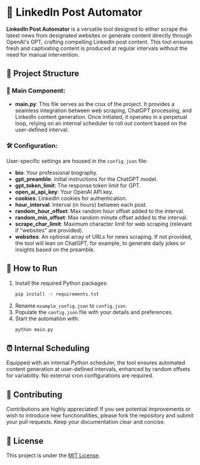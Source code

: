 # 🤖 LinkedIn Post Automator

**LinkedIn Post Automator** is a versatile tool designed to either scrape the latest news from designated websites or generate content directly through OpenAI's GPT, crafting compelling LinkedIn post content. This tool ensures fresh and captivating content is produced at regular intervals without the need for manual intervention.

## 📁 Project Structure

### 🚀 Main Component:
- **main.py**: This file serves as the crux of the project. It provides a seamless integration between web scraping, ChatGPT processing, and LinkedIn content generation. Once initiated, it operates in a perpetual loop, relying on an internal scheduler to roll out content based on the user-defined interval.

### 🛠 Configuration:
User-specific settings are housed in the `config.json` file:

- **bio**: Your professional biography.
- **gpt_preamble**: Initial instructions for the ChatGPT model.
- **gpt_token_limit**: The response token limit for GPT.
- **open_ai_api_key**: Your OpenAI API key.
- **cookies**: LinkedIn cookies for authentication.
- **hour_interval**: Interval (in hours) between each post.
- **random_hour_offset**: Max random hour offset added to the interval.
- **random_min_offset**: Max random minute offset added to the interval.
- **scrape_char_limit**: Maximum character limit for web scraping (relevant if "websites" are provided).
- **websites**: An optional array of URLs for news scraping. If not provided, the tool will lean on ChatGPT, for example, to generate daily jokes or insights based on the preamble.

## 🚀 How to Run

1. Install the required Python packages:
    ```bash
    pip install -r requirements.txt
    ```
2. Rename `example_config.json` to `config.json`.
3. Populate the `config.json` file with your details and preferences.
4. Start the automation with:
    ```bash
    python main.py
    ```

## ⏰ Internal Scheduling
Equipped with an internal Python scheduler, the tool ensures automated content generation at user-defined intervals, enhanced by random offsets for variability. No external cron configurations are required.

## 🤝 Contributing

Contributions are highly appreciated! If you see potential improvements or wish to introduce new functionalities, please fork the repository and submit your pull requests. Keep your documentation clear and concise.

## 📜 License

This project is under the [MIT License](LICENSE.md).
